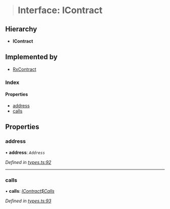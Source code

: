 > # Interface: IContract

## Hierarchy

* **IContract**

## Implemented by

* [RxContract](../classes/_rxcontract_.rxcontract.md)

### Index

#### Properties

* [address](_types_.icontract.md#address)
* [calls](_types_.icontract.md#calls)

## Properties

###  address

• **address**: *`Address`*

*Defined in [types.ts:92](https://github.com/polkadot-js/api/blob/9c48e40/packages/api-contract/src/types.ts#L92)*

___

###  calls

• **calls**: *[IContract$Calls](_types_.icontract_calls.md)*

*Defined in [types.ts:93](https://github.com/polkadot-js/api/blob/9c48e40/packages/api-contract/src/types.ts#L93)*